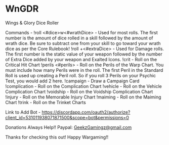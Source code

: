 # WnGDR
Wings &amp; Glory Dice Roller

Commands -
!roll <#dice>w<#wrathDice> - Used for most rolls. The first number is the amount of dice rolled in a skill followed by the amount of wrath dice. Be sure to subtract one from your skill to go toward your wrath dice as per the Core Rulebook!
!roll <damagevalue>+<#extraDice> - Used for Damage rolls. The first number is the static value of your weapon followed by the number of Extra Dice added by your weapon and Exalted Icons.
!crit - Roll on the Critical Hit Chart
!perils <#perils> - Roll on the Perils of the Warp Chart. You must include how many Perils were in the roll. The first Peril in the Standard Roll is used up creating a Peril roll. So if you roll 3 Perils on your Psychic Test, you would add 2 here.
!campaign - Draw a Campaign Card
!complication - Roll on the Complication Chart
!vehicle - Roll on the Vehicle Complication Chart
!voidship - Roll on the Voidship Complication Chart
!injury - Roll on the Memorable Injury Chart
!maiming - Roll on the Maiming Chart
!trink - Roll on the Trinket Charts
  
Link to Add Bot -
https://discordapp.com/oauth2/authorize?client_id=531011938071871500&scope=bot&permissions=0

Donations Always Help!!
Paypal: GeekzGamingz@gmail.com

Thanks for checking this out! Happy Wargaming!!
